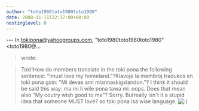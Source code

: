 ```yaml
---
author: "toto1980toto1980toto1980"
date: 2008-11-11T22:37:00+00:00
nestinglevel: 0
---
```

\---
 In [tokipona@yahoogroups.com](mailto://tokipona@yahoogroups.com), "toto1980toto1980toto1980"<toto1980@...
> wrote:

>>> 
> Toki!How do members translate in the toki pona the following
> sentence: "Imust love my homeland."?Kiavoje la membroj tradukos en
> toki pona gxin: "Mi devas ami miannaskigxlandon."?
> I think it should be said this way: ma mi li wile pona tawa mi.
>oops. Does that mean also "My coutry wish good to me"? Sorry. Butreally isn't it a stupid idea that someone MUST love? so toki pona isa wise language. ![:)](images/smilies/icon_e_smile.gif "Smile")